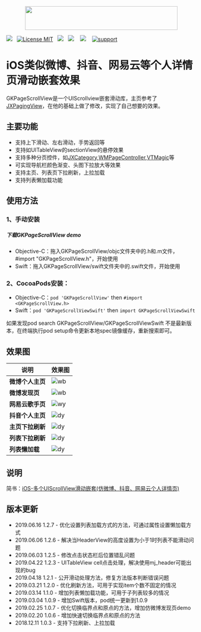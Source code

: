 <div align=center><img src="/Pictures/GKPageScrollView.png" width="405" height="63" /></div>

![](https://img.shields.io/badge/platform-iOS-red.svg)&nbsp;&nbsp;
[![License MIT](https://img.shields.io/badge/license-MIT-green.svg?style=flat)](https://raw.githubusercontent.com/QuintGao/GKPageScrollView/master/LICENSE)&nbsp;&nbsp;
![](https://img.shields.io/badge/language-Objective--C%2FSwift%204.x-orange.svg)&nbsp;&nbsp;
![](https://img.shields.io/badge/pod%20Objc-1.2.8-blue.svg) &nbsp;&nbsp;
![](https://img.shields.io/badge/pod%20Swift-1.2.8-blue.svg) &nbsp;&nbsp;
[![support](https://img.shields.io/badge/support-ios%208%2B-orange.svg)](#) 

iOS类似微博、抖音、网易云等个人详情页滑动嵌套效果
==========

GKPageScrollView是一个UIScrollview嵌套滑动库，主页参考了[JXPagingView](https://github.com/pujiaxin33/JXPagingView)，在他的基础上做了修改，实现了自己想要的效果。

## 主要功能

- 支持上下滑动、左右滑动，手势返回等
- 支持如UITableView的sectionView的悬停效果
- 支持多种分页控件，如[JXCategory](https://github.com/pujiaxin33/JXCategoryView),[WMPageController](https://github.com/wangmchn/WMPageController),[VTMagic](https://github.com/tianzhuo112/VTMagic)等
- 可实现导航栏颜色渐变、头图下拉放大等效果
- 支持主页、列表页下拉刷新，上拉加载
- 支持列表懒加载功能

## 使用方法
### 1、手动安装
##### 下载GKPageScrollView demo
* Objective-C：拖入GKPageScrollView/objc文件夹中的.h和.m文件，#import "GKPageScrollView.h"，开始使用
* Swift：拖入GKPageScrollView/swift文件夹中的.swift文件，开始使用

### 2、CocoaPods安装：
* Objective-C：`pod 'GKPageScrollView'` then `#import <GKPageScrollView.h>`
* Swift：`pod 'GKPageScrollViewSwift'` then `import GKPageScrollViewSwift`

如果发现pod search GKPageScrollView/GKPageScrollViewSwift 不是最新版本，在终端执行pod setup命令更新本地spec镜像缓存，重新搜索即可。

## 效果图

| 说明 | 效果图 |
|-------|-------|
| **微博个人主页** | ![wb](https://github.com/QuintGao/GKPageScrollView/blob/master/Pictures/wb.gif) |
| **微博发现页** | ![wb](https://github.com/QuintGao/GKPageScrollView/blob/master/Pictures/wb_find.gif) |
| **网易云歌手页** | ![wy](https://github.com/QuintGao/GKPageScrollView/blob/master/Pictures/wy.gif) |
| **抖音个人主页** | ![dy](https://github.com/QuintGao/GKPageScrollView/blob/master/Pictures/dy.gif) |
| **主页下拉刷新** | ![dy](https://github.com/QuintGao/GKPageScrollView/blob/master/Pictures/mainRefresh.gif) |
| **列表下拉刷新** | ![dy](https://github.com/QuintGao/GKPageScrollView/blob/master/Pictures/listRefresh.gif) |
| **列表懒加载** | ![dy](https://github.com/QuintGao/GKPageScrollView/blob/master/Pictures/lazyload.gif) |

## 说明
简书：[iOS-多个UIScrollView滑动嵌套(仿微博、抖音、网易云个人详情页)](https://www.jianshu.com/p/5ce57fccdc03)

## 版本更新
* 2019.06.16   1.2.7 - 优化设置列表加载方式的方法，可通过属性设置懒加载方式
* 2019.06.06   1.2.6 - 解决当HeaderView的高度设置为小于1时列表不能滑动问题
* 2019.06.03   1.2.5 - 修改点击状态栏后位置错乱问题
* 2019.04.22   1.2.3 - UITableView cell点击处理，解决使用mj_header可能出现的bug
* 2019.04.18   1.2.1 - 公开滑动处理方法，修复方法版本判断错误问题
* 2019.03.21   1.2.0 - 优化刷新方法，可用于实现item个数不固定的情况
* 2019.03.14   1.1.0 - 增加列表懒加载功能，可用于子列表较多的情况
* 2019.03.04   1.0.9 - 增加Swift版本，pod统一更新到1.0.9
* 2019.02.25   1.0.7 - 优化切换临界点和原点的方法，增加仿微博发现页demo
* 2019.02.20   1.0.6 - 增加快速切换临界点和原点的方法
* 2018.12.11   1.0.3 - 支持下拉刷新、上拉加载
